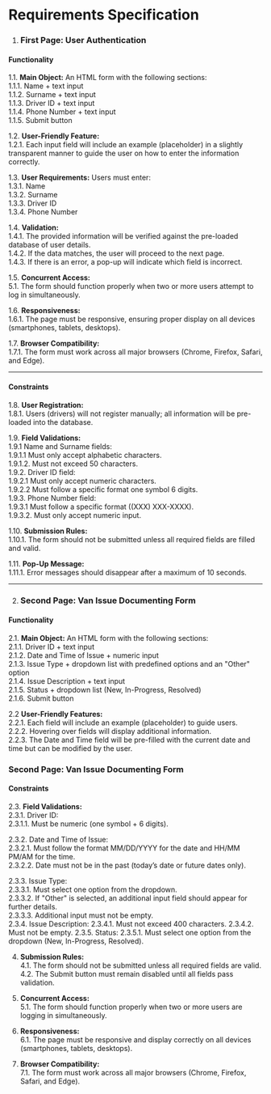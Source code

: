 # Requirements Specification

1. ### First Page: User Authentication  

#### Functionality
1.1. **Main Object:** An HTML form with the following sections:  
        1.1.1. Name + text input   
        1.1.2. Surname + text input  
        1.1.3. Driver ID + text input  
        1.1.4. Phone Number + text input  
        1.1.5. Submit button  

1.2. **User-Friendly Feature:**  
    1.2.1. Each input field will include an example (placeholder) in a slightly transparent manner to guide the user on how to enter the information correctly.  

1.3. **User Requirements:**  Users must enter:   
      1.3.1. Name    
      1.3.2. Surname  
      1.3.3. Driver ID  
      1.3.4. Phone Number  

1.4. **Validation:**     
   1.4.1. The provided information will be verified against the pre-loaded database of user details.  
   1.4.2. If the data matches, the user will proceed to the next page.  
   1.4.3. If there is an error, a pop-up will indicate which field is incorrect.  

1.5. **Concurrent Access:**  
   5.1. The form should function properly when two or more users attempt to log in simultaneously.

1.6. **Responsiveness:**  
   1.6.1. The page must be responsive, ensuring proper display on all devices (smartphones, tablets, desktops).

1.7. **Browser Compatibility:**  
       1.7.1. The form must work across all major browsers (Chrome, Firefox, Safari, and Edge).

---


#### Constraints

1.8. **User Registration:**    
    1.8.1. Users (drivers) will not register manually; all information will be pre-loaded into the database.  

1.9. **Field Validations:**  
      1.9.1 Name and Surname fields:   
      1.9.1.1 Must only accept alphabetic characters.  
      1.9.1.2. Must not exceed 50 characters.  
      1.9.2. Driver ID field:  
      1.9.2.1 Must only accept numeric characters.  
      1.9.2.2 Must follow a specific format one symbol 6 digits.  
      1.9.3. Phone Number field:  
      1.9.3.1 Must follow a specific format ((XXX) XXX-XXXX).  
      1.9.3.2. Must only accept numeric input.  

1.10. **Submission Rules:**  
    1.10.1. The form should not be submitted unless all required fields are filled and valid.  

1.11. **Pop-Up Message:**  
    1.11.1. Error messages should disappear after a maximum of 10 seconds.  

---

2. ### Second Page: Van Issue Documenting Form

#### Functionality

2.1. **Main Object:** An HTML form with the following sections:  
      2.1.1. Driver ID + text input  
      2.1.2. Date and Time of Issue + numeric input  
      2.1.3. Issue Type + dropdown list with predefined options and an "Other" option  
      2.1.4. Issue Description + text input  
       2.1.5. Status + dropdown list (New, In-Progress, Resolved)  
       2.1.6. Submit button  

2.2 **User-Friendly Features:**  
   2.2.1. Each field will include an example (placeholder) to guide users.  
   2.2.2. Hovering over fields will display additional information.  
   2.2.3. The Date and Time field will be pre-filled with the current date and time but can be modified by the user.  

### Second Page: Van Issue Documenting Form

#### Constraints

2.3. **Field Validations:**  
     2.3.1. Driver ID:  
     2.3.1.1. Must be numeric (one symbol + 6 digits).   
   
 2.3.2. Date and Time of Issue:  
      2.3.2.1. Must follow the format MM/DD/YYYY for the date and HH/MM PM/AM for the time.  
      2.3.2.2. Date must not be in the past (today’s date or future dates only).   
   
2.3.3. Issue Type:  
     2.3.3.1. Must select one option from the dropdown.  
     2.3.3.2. If "Other" is selected, an additional input field should appear for further details.  
     2.3.3.3. Additional input must not be empty.  
     2.3.4. Issue Description:
     2.3.4.1. Must not exceed 400 characters.
     2.3.4.2. Must not be empty.
     2.3.5. Status:
     2.3.5.1. Must select one option from the dropdown (New, In-Progress, Resolved). 

4. **Submission Rules:**  
   4.1. The form should not be submitted unless all required fields are valid.  
   4.2. The Submit button must remain disabled until all fields pass validation.  

5. **Concurrent Access:**  
   5.1. The form should function properly when two or more users are logging in simultaneously.  

6. **Responsiveness:**  
    6.1. The page must be responsive and display correctly on all devices (smartphones, tablets, desktops).  

7. **Browser Compatibility:**  
   7.1. The form must work across all major browsers (Chrome, Firefox, Safari, and Edge).  
